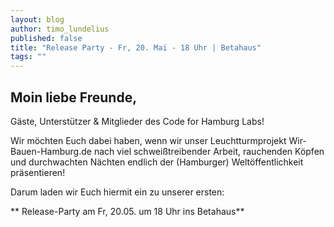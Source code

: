 ```yaml
---
layout: blog
author: timo_lundelius
published: false
title: "Release Party - Fr, 20. Mai - 18 Uhr | Betahaus"
tags: ""
---
```

## Moin liebe Freunde,

Gäste, Unterstützer & Mitglieder des Code for Hamburg Labs! 

Wir möchten Euch dabei haben, wenn wir unser Leuchtturmprojekt Wir-Bauen-Hamburg.de nach viel schweißtreibender Arbeit, rauchenden Köpfen und durchwachten Nächten endlich der (Hamburger) Weltöffentlichkeit präsentieren! 

Darum laden wir Euch hiermit ein zu unserer ersten: 

** Release-Party am Fr, 20.05. um 18 Uhr ins Betahaus**